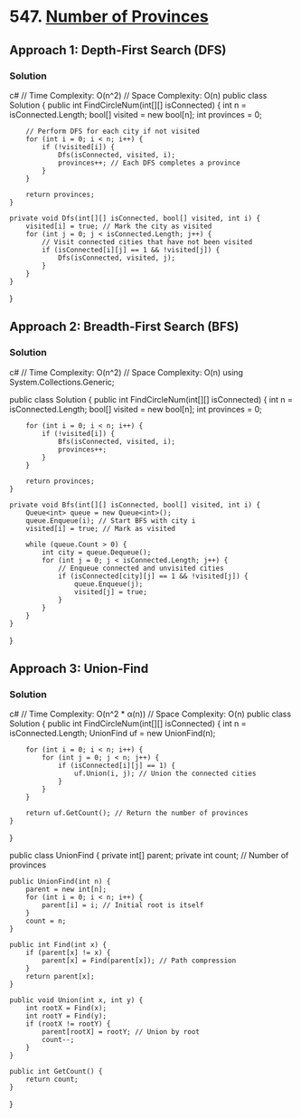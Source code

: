 # 547. [Number of Provinces](https://leetcode.com/problems/number-of-provinces/)

## Approach 1: Depth-First Search (DFS)

### Solution
c#
// Time Complexity: O(n^2)
// Space Complexity: O(n)
public class Solution {
    public int FindCircleNum(int[][] isConnected) {
        int n = isConnected.Length;
        bool[] visited = new bool[n];
        int provinces = 0;

        // Perform DFS for each city if not visited
        for (int i = 0; i < n; i++) {
            if (!visited[i]) {
                Dfs(isConnected, visited, i);
                provinces++; // Each DFS completes a province
            }
        }

        return provinces;
    }

    private void Dfs(int[][] isConnected, bool[] visited, int i) {
        visited[i] = true; // Mark the city as visited
        for (int j = 0; j < isConnected.Length; j++) {
            // Visit connected cities that have not been visited
            if (isConnected[i][j] == 1 && !visited[j]) {
                Dfs(isConnected, visited, j);
            }
        }
    }
}


## Approach 2: Breadth-First Search (BFS)

### Solution
c#
// Time Complexity: O(n^2)
// Space Complexity: O(n)
using System.Collections.Generic;

public class Solution {
    public int FindCircleNum(int[][] isConnected) {
        int n = isConnected.Length;
        bool[] visited = new bool[n];
        int provinces = 0;

        for (int i = 0; i < n; i++) {
            if (!visited[i]) {
                Bfs(isConnected, visited, i);
                provinces++;
            }
        }

        return provinces;
    }

    private void Bfs(int[][] isConnected, bool[] visited, int i) {
        Queue<int> queue = new Queue<int>();
        queue.Enqueue(i); // Start BFS with city i
        visited[i] = true; // Mark as visited

        while (queue.Count > 0) {
            int city = queue.Dequeue();
            for (int j = 0; j < isConnected.Length; j++) {
                // Enqueue connected and unvisited cities
                if (isConnected[city][j] == 1 && !visited[j]) {
                    queue.Enqueue(j);
                    visited[j] = true;
                }
            }
        }
    }
}


## Approach 3: Union-Find

### Solution
c#
// Time Complexity: O(n^2 * α(n))
// Space Complexity: O(n)
public class Solution {
    public int FindCircleNum(int[][] isConnected) {
        int n = isConnected.Length;
        UnionFind uf = new UnionFind(n);

        for (int i = 0; i < n; i++) {
            for (int j = 0; j < n; j++) {
                if (isConnected[i][j] == 1) {
                    uf.Union(i, j); // Union the connected cities
                }
            }
        }

        return uf.GetCount(); // Return the number of provinces
    }
}

public class UnionFind {
    private int[] parent;
    private int count; // Number of provinces

    public UnionFind(int n) {
        parent = new int[n];
        for (int i = 0; i < n; i++) {
            parent[i] = i; // Initial root is itself
        }
        count = n;
    }

    public int Find(int x) {
        if (parent[x] != x) {
            parent[x] = Find(parent[x]); // Path compression
        }
        return parent[x];
    }

    public void Union(int x, int y) {
        int rootX = Find(x);
        int rootY = Find(y);
        if (rootX != rootY) {
            parent[rootX] = rootY; // Union by root
            count--;
        }
    }

    public int GetCount() {
        return count;
    }
}


